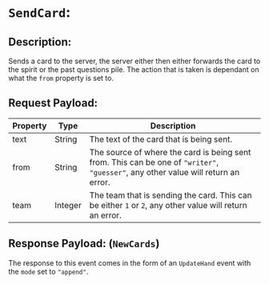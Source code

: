 # `SendCard`:

## Description:
Sends a card to the server, the server either then either forwards the card to the spirit or the past questions pile. The action that is taken is dependant on what the `from` property is set to.

## Request Payload:
| Property | Type | Description
| -------- | ---- | -----------
| text     | String | The text of the card that is being sent.
| from     | String | The source of where the card is being sent from. This can be one of `"writer"`, `"guesser"`, any other value will return an error.
| team     | Integer | The team that is sending the card. This can be either `1` or `2`, any other value will return an error.

## Response Payload: (`NewCards`)
The response to this event comes in the form of an `UpdateHand` event with the `mode` set to `"append"`.